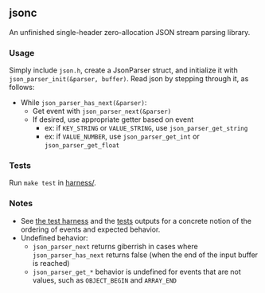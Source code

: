## jsonc

An unfinished single-header zero-allocation JSON stream parsing library.

### Usage

Simply include `json.h`, create  a JsonParser struct, and initialize it with `json_parser_init(&parser, buffer)`. Read json by stepping through it, as follows:
- While `json_parser_has_next(&parser)`:
    - Get event with `json_parser_next(&parser)`
    - If desired, use appropriate getter based on event
        - ex: if `KEY_STRING` or `VALUE_STRING`, use `json_parser_get_string`
        - ex: if `VALUE_NUMBER`, use `json_parser_get_int` or `json_parser_get_float`

### Tests

Run `make test` in [harness/](harness/).

### Notes
- See [the test harness](harness/json.c) and the [tests](harness/tests/) outputs for a concrete notion of the ordering of events and expected behavior.
- Undefined behavior:
    - `json_parser_next` returns giberrish in cases where `json_parser_has_next` returns false (when the end of the input buffer is reached)
    - `json_parser_get_*` behavior is undefined for events that are not values, such as `OBJECT_BEGIN` and `ARRAY_END`